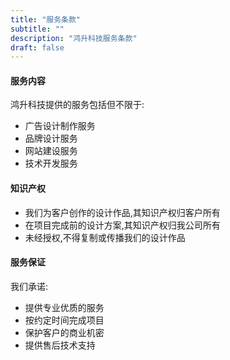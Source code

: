 ```yaml
---
title: "服务条款"
subtitle: ""
description: "鸿升科技服务条款"
draft: false
---
```


#### 服务内容

鸿升科技提供的服务包括但不限于:

- 广告设计制作服务
- 品牌设计服务
- 网站建设服务
- 技术开发服务

#### 知识产权

- 我们为客户创作的设计作品,其知识产权归客户所有
- 在项目完成前的设计方案,其知识产权归我公司所有
- 未经授权,不得复制或传播我们的设计作品

#### 服务保证

我们承诺:

- 提供专业优质的服务
- 按约定时间完成项目
- 保护客户的商业机密
- 提供售后技术支持